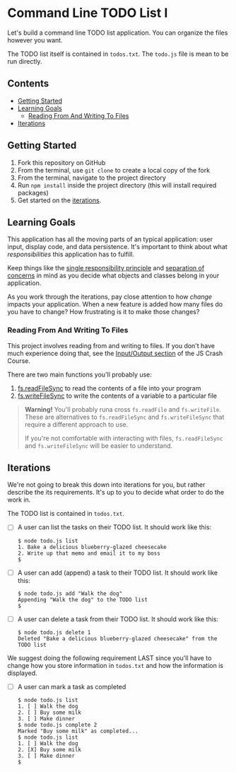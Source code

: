 # Command Line TODO List I

Let's build a command line TODO list application. You can organize the files however you want.

The TODO list itself is contained in `todos.txt`. The `todo.js` file is mean to be run directly.

## Contents <!-- omit in toc -->

- [Getting Started](#getting-started)
- [Learning Goals](#learning-goals)
  - [Reading From And Writing To Files](#reading-from-and-writing-to-files)
- [Iterations](#iterations)

## Getting Started

1. Fork this repository on GitHub
1. From the terminal, use `git clone` to create a local copy of the fork
1. From the terminal, navigate to the project directory
1. Run `npm install` inside the project directory (this will install required packages)
1. Get started on the [iterations](#iterations).

## Learning Goals

This application has all the moving parts of an typical application: user input, display code, and data persistence.  It's important to think about what *responsibilities* this application has to fulfill.

Keep things like the [single responsibility principle](http://en.wikipedia.org/wiki/Single_responsibility_principle) and [separation of concerns](http://en.wikipedia.org/wiki/Separation_of_concerns) in mind as you decide what objects and classes belong in your application.

As you work through the iterations, pay close attention to how *change* impacts your application.  When a new feature is added how many files do you have to change?  How frustrating is it to make those changes?

### Reading From And Writing To Files

This project involves reading from and writing to files. If you don't have much experience doing that, see the [Input/Output section][intro-js-input-output] of the JS Crash Course.

There are two main functions you'll probably use:

1. [fs.readFileSync][node-fs-readfilesync] to read the contents of a file into your program
1. [fs.writeFileSync][node-fs-writefilesync] to write the contents of a variable to a particular file

> **Warning!**
> You'll probably runa cross `fs.readFile` and `fs.writeFile`. These are alternatives to `fs.readFileSync` and `fs.writeFileSync` that require a different approach to use.
>
> If you're not comfortable with interacting with files, `fs.readFileSync` and `fs.writeFileSync` will be easier to understand.

## Iterations

We're not going to break this down into iterations for you, but rather describe the its requirements. It's up to you to decide what order to do the work in.

The TODO list is contained in `todos.txt`.

- [ ] A user can list the tasks on their TODO list. It should work like this:

  ```console
  $ node todo.js list
  1. Bake a delicious blueberry-glazed cheesecake
  2. Write up that memo and email it to my boss
  $
  ```

- [ ] A user can add (append) a task to their TODO list. It should work like this:

  ```console
  $ node todo.js add "Walk the dog"
  Appending "Walk the dog" to the TODO list
  $
  ```

- [ ] A user can delete a task from their TODO list. It should work like this:

  ```console
  $ node todo.js delete 1
  Deleted "Bake a delicious blueberry-glazed cheesecake" from the TODO list
  ```

We suggest doing the following requirement LAST since you'll have to change how you store information in `todos.txt` and how the information is displayed.

- [ ] A user can mark a task as completed

  ```console
  $ node todo.js list
  1. [ ] Walk the dog
  2. [ ] Buy some milk
  3. [ ] Make dinner
  $ node todo.js complete 2
  Marked "Buy some milk" as completed...
  $ node todo.js list
  1. [ ] Walk the dog
  2. [X] Buy some milk
  3. [ ] Make dinner
  $
  ```

[intro-js-input-output]: https://github.com/jfarmer/intro-javascript/tree/master/Input-Output
[node-fs-readfilesync]: https://nodejs.dev/learn/reading-files-with-nodejs
[node-fs-writefilesync]: https://nodejs.dev/learn/writing-files-with-nodejs
